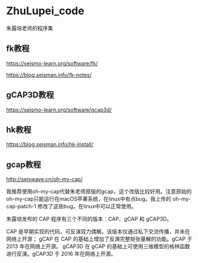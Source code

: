 # ZhuLupei_code
朱露培老师的程序集

## fk教程
https://seismo-learn.org/software/fk/

https://blog.seisman.info/fk-notes/

## gCAP3D教程
https://seismo-learn.org/software/gcap3d/

## hk教程
https://blog.seisman.info/hk-install/

## gcap教程
http://seiswave.cn/oh-my-cap/

我推荐使用oh-my-cap代替朱老师原版的gcap，这个改版比较好用。注意原始的oh-my-cap只能运行在macOS苹果系统，在linux中有点bug。我上传的 oh-my-cap-patch-1 修改了这些bug，在linux中可以正常使用。

朱露培发布的 CAP 程序有三个不同的版本：CAP、gCAP 和 gCAP3D。

CAP 是早期实现的代码，可反演双力偶解。该版本仅通过私下交流传播，并未在网络上开源；
gCAP 在 CAP 的基础上增加了反演完整矩张量解的功能。gCAP 于 2013 年在网络上开源。
gCAP3D 在 gCAP 的基础上可使用三维模型的格林函数进行反演。gCAP3D 于 2016 年在网络上开源。

